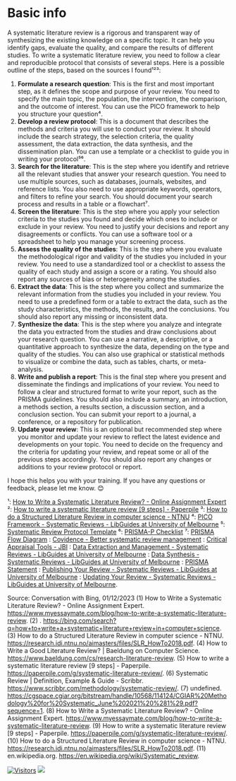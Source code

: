 # Basic info

A systematic literature review is a rigorous and transparent way of synthesizing the existing knowledge on a specific topic. It can help you identify gaps, evaluate the quality, and compare the results of different studies. To write a systematic literature review, you need to follow a clear and reproducible protocol that consists of several steps. Here is a possible outline of the steps, based on the sources I found¹²³:

1. **Formulate a research question**: This is the first and most important step, as it defines the scope and purpose of your review. You need to specify the main topic, the population, the intervention, the comparison, and the outcome of interest. You can use the PICO framework to help you structure your question⁴.
2. **Develop a review protocol**: This is a document that describes the methods and criteria you will use to conduct your review. It should include the search strategy, the selection criteria, the quality assessment, the data extraction, the data synthesis, and the dissemination plan. You can use a template or a checklist to guide you in writing your protocol⁵⁶.
3. **Search for the literature**: This is the step where you identify and retrieve all the relevant studies that answer your research question. You need to use multiple sources, such as databases, journals, websites, and reference lists. You also need to use appropriate keywords, operators, and filters to refine your search. You should document your search process and results in a table or a flowchart⁷.
4. **Screen the literature**: This is the step where you apply your selection criteria to the studies you found and decide which ones to include or exclude in your review. You need to justify your decisions and report any disagreements or conflicts. You can use a software tool or a spreadsheet to help you manage your screening process.
5. **Assess the quality of the studies**: This is the step where you evaluate the methodological rigor and validity of the studies you included in your review. You need to use a standardized tool or a checklist to assess the quality of each study and assign a score or a rating. You should also report any sources of bias or heterogeneity among the studies.
6. **Extract the data**: This is the step where you collect and summarize the relevant information from the studies you included in your review. You need to use a predefined form or a table to extract the data, such as the study characteristics, the methods, the results, and the conclusions. You should also report any missing or inconsistent data.
7. **Synthesize the data**: This is the step where you analyze and integrate the data you extracted from the studies and draw conclusions about your research question. You can use a narrative, a descriptive, or a quantitative approach to synthesize the data, depending on the type and quality of the studies. You can also use graphical or statistical methods to visualize or combine the data, such as tables, charts, or meta-analysis.
8. **Write and publish a report**: This is the final step where you present and disseminate the findings and implications of your review. You need to follow a clear and structured format to write your report, such as the PRISMA guidelines. You should also include a summary, an introduction, a methods section, a results section, a discussion section, and a conclusion section. You can submit your report to a journal, a conference, or a repository for publication.
9. **Update your review**: This is an optional but recommended step where you monitor and update your review to reflect the latest evidence and developments on your topic. You need to decide on the frequency and the criteria for updating your review, and repeat some or all of the previous steps accordingly. You should also report any changes or additions to your review protocol or report.

I hope this helps you with your training. If you have any questions or feedback, please let me know. 😊

¹: [How to Write a Systematic Literature Review? - Online Assignment Expert](^1^)
²: [How to write a systematic literature review [9 steps] - Paperpile](^5^)
³: [How to do a Structured Literature Review in computer science - NTNU](^3^)
⁴: [PICO Framework - Systematic Reviews - LibGuides at University of Melbourne](https://unimelb.libguides.com/c.php?g=402803&p=2740210)
⁵: [Systematic Review Protocol Template](https://www.crd.york.ac.uk/prospero/documents/PROSPERO%20Protocol%20Template.pdf)
⁶: [PRISMA-P Checklist](http://www.prisma-statement.org/documents/PRISMA-P-checklist.pdf)
⁷: [PRISMA Flow Diagram](http://www.prisma-statement.org/documents/PRISMA%202009%20flow%20diagram.pdf)
: [Covidence - Better systematic review management](https://www.covidence.org/)
: [Critical Appraisal Tools - JBI](https://jbi.global/critical-appraisal-tools)
: [Data Extraction and Management - Systematic Reviews - LibGuides at University of Melbourne](https://unimelb.libguides.com/c.php?g=402803&p=2740214)
: [Data Synthesis - Systematic Reviews - LibGuides at University of Melbourne](https://unimelb.libguides.com/c.php?g=402803&p=2740215)
: [PRISMA Statement](http://www.prisma-statement.org/)
: [Publishing Your Review - Systematic Reviews - LibGuides at University of Melbourne](https://unimelb.libguides.com/c.php?g=402803&p=2740217)
: [Updating Your Review - Systematic Reviews - LibGuides at University of Melbourne](https://unimelb.libguides.com/c.php?g=402803&p=2740218).

Source: Conversation with Bing, 01/12/2023
(1) How to Write a Systematic Literature Review? - Online Assignment Expert. https://www.myessaymate.com/blog/how-to-write-a-systematic-literature-review.
(2) . https://bing.com/search?q=how+to+write+a+systematic+literature+review+in+computer+science.
(3) How to do a Structured Literature Review in computer science - NTNU. https://research.idi.ntnu.no/aimasters/files/SLR_HowTo2018.pdf.
(4) How to Write a Good Literature Review? | Baeldung on Computer Science. https://www.baeldung.com/cs/research-literature-review.
(5) How to write a systematic literature review [9 steps] - Paperpile. https://paperpile.com/g/systematic-literature-review/.
(6) Systematic Review | Definition, Example & Guide - Scribbr. https://www.scribbr.com/methodology/systematic-review/.
(7) undefined. https://cgspace.cgiar.org/bitstream/handle/10568/114124/CGIAR%20Methodology%20for%20Systematic_June%202021%20%281%29.pdf?sequence=1.
(8) How to Write a Systematic Literature Review? - Online Assignment Expert. https://www.myessaymate.com/blog/how-to-write-a-systematic-literature-review.
(9) How to write a systematic literature review [9 steps] - Paperpile. https://paperpile.com/g/systematic-literature-review/.
(10) How to do a Structured Literature Review in computer science - NTNU. https://research.idi.ntnu.no/aimasters/files/SLR_HowTo2018.pdf.
(11) en.wikipedia.org. https://en.wikipedia.org/wiki/Systematic_review.

[![Visitors](https://api.visitorbadge.io/api/visitors?path=https%3A%2F%2Fgithub.com%2Fdrshahizan\&labelColor=%23697689\&countColor=%23555555\&style=plastic)](https://visitorbadge.io/status?path=https%3A%2F%2Fgithub.com%2Fdrshahizan) ![](https://hit.yhype.me/github/profile?user\_id=81284918)
